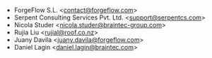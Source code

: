 - ForgeFlow S.L. \<<contact@forgeflow.com>\>
- Serpent Consulting Services Pvt. Ltd. \<<support@serpentcs.com>\>
- Nicola Studer \<<nicola.studer@braintec-group.com>\>
- Rujia Liu \<<rujial@roof.co.nz>\>
- Juany Davila \<<juany.davila@forgeflow.com>\>
- Daniel Lagin \<<daniel.lagin@braintec.com>\>
